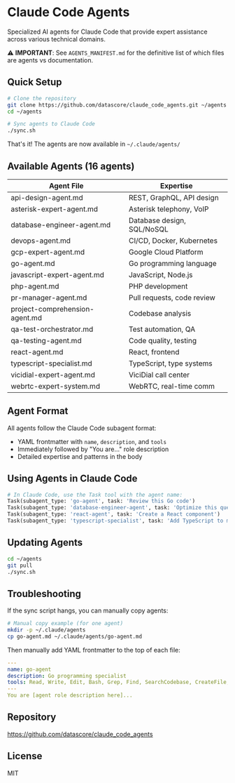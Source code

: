 # Claude Code Agents

Specialized AI agents for Claude Code that provide expert assistance across various technical domains.

⚠️ **IMPORTANT**: See `AGENTS_MANIFEST.md` for the definitive list of which files are agents vs documentation.

## Quick Setup

```bash
# Clone the repository
git clone https://github.com/datascore/claude_code_agents.git ~/agents
cd ~/agents

# Sync agents to Claude Code
./sync.sh
```

That's it! The agents are now available in `~/.claude/agents/`

## Available Agents (16 agents)

| Agent File | Expertise |
|------------|------------|
| api-design-agent.md | REST, GraphQL, API design |
| asterisk-expert-agent.md | Asterisk telephony, VoIP |
| database-engineer-agent.md | Database design, SQL/NoSQL |
| devops-agent.md | CI/CD, Docker, Kubernetes |
| gcp-expert-agent.md | Google Cloud Platform |
| go-agent.md | Go programming language |
| javascript-expert-agent.md | JavaScript, Node.js |
| php-agent.md | PHP development |
| pr-manager-agent.md | Pull requests, code review |
| project-comprehension-agent.md | Codebase analysis |
| qa-test-orchestrator.md | Test automation, QA |
| qa-testing-agent.md | Code quality, testing |
| react-agent.md | React, frontend |
| typescript-specialist.md | TypeScript, type systems |
| vicidial-expert-agent.md | ViciDial call center |
| webrtc-expert-system.md | WebRTC, real-time comm |

## Agent Format

All agents follow the Claude Code subagent format:
- YAML frontmatter with `name`, `description`, and `tools`
- Immediately followed by "You are..." role description
- Detailed expertise and patterns in the body

## Using Agents in Claude Code

```python
# In Claude Code, use the Task tool with the agent name:
Task(subagent_type: 'go-agent', task: 'Review this Go code')
Task(subagent_type: 'database-engineer-agent', task: 'Optimize this query')
Task(subagent_type: 'react-agent', task: 'Create a React component')
Task(subagent_type: 'typescript-specialist', task: 'Add TypeScript to my project')
```

## Updating Agents

```bash
cd ~/agents
git pull
./sync.sh
```

## Troubleshooting

If the sync script hangs, you can manually copy agents:

```bash
# Manual copy example (for one agent)
mkdir -p ~/.claude/agents
cp go-agent.md ~/.claude/agents/go-agent.md
```

Then manually add YAML frontmatter to the top of each file:
```yaml
---
name: go-agent
description: Go programming specialist
tools: Read, Write, Edit, Bash, Grep, Find, SearchCodebase, CreateFile, RunCommand, Task
---
You are [agent role description here]...
```

## Repository

https://github.com/datascore/claude_code_agents

## License

MIT
